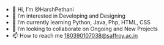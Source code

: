 - 👋 Hi, I’m @HarshPethani
- 👀 I’m interested in Developing and Designing
- 🌱 I’m currently learning Python, Java, Php, HTML, CSS
- 💞️ I’m looking to collaborate on Ongoing and New Projects
- 📫 How to reach me 180390107038@saffroy.ac.in

<!---
HarshPethani/HarshPethani is a ✨ special ✨ repository because its `README.md` (this file) appears on your GitHub profile.
You can click the Preview link to take a look at your changes.
--->
